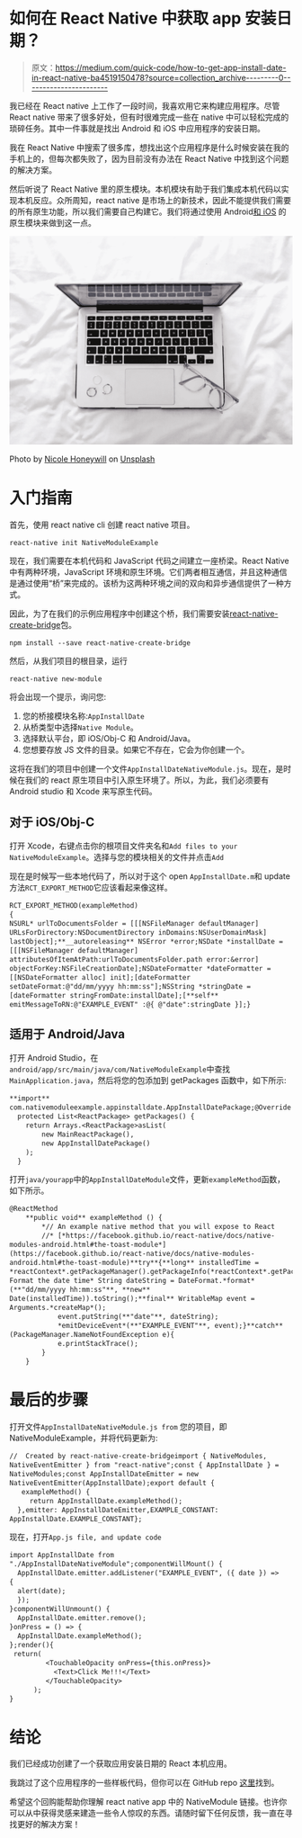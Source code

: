 # 如何在 React Native 中获取 app 安装日期？

> 原文：<https://medium.com/quick-code/how-to-get-app-install-date-in-react-native-ba4519150478?source=collection_archive---------0----------------------->

我已经在 React native 上工作了一段时间，我喜欢用它来构建应用程序。尽管 React native 带来了很多好处，但有时很难完成一些在 native 中可以轻松完成的琐碎任务。其中一件事就是找出 Android 和 iOS 中应用程序的安装日期。

我在 React Native 中搜索了很多库，想找出这个应用程序是什么时候安装在我的手机上的，但每次都失败了，因为目前没有办法在 React Native 中找到这个问题的解决方案。

然后听说了 React Native 里的原生模块。本机模块有助于我们集成本机代码以实现本机反应。众所周知，react native 是市场上的新技术，因此不能提供我们需要的所有原生功能，所以我们需要自己构建它。我们将通过使用 Android[和 iOS](https://facebook.github.io/react-native/docs/native-modules-android) 的原生模块来做到这一点。

![](img/b1aa58a22cdee87e9580a290c6202ffa.png)

Photo by [Nicole Honeywill](https://unsplash.com/photos/c7LoNDd4nKI?utm_source=unsplash&utm_medium=referral&utm_content=creditCopyText) on [Unsplash](https://unsplash.com/?utm_source=unsplash&utm_medium=referral&utm_content=creditCopyText)

# 入门指南

首先，使用 react native cli 创建 react native 项目。

```
react-native init NativeModuleExample
```

现在，我们需要在本机代码和 JavaScript 代码之间建立一座桥梁。React Native 中有两种环境，JavaScript 环境和原生环境。它们两者相互通信，并且这种通信是通过使用“桥”来完成的。该桥为这两种环境之间的双向和异步通信提供了一种方式。

因此，为了在我们的示例应用程序中创建这个桥，我们需要安装[react-native-create-bridge](https://github.com/peggyrayzis/react-native-create-bridge)包。

```
npm install --save react-native-create-bridge
```

然后，从我们项目的根目录，运行

```
react-native new-module
```

将会出现一个提示，询问您:

1.  您的桥接模块名称:`AppInstallDate`
2.  从桥类型中选择`Native Module`。
3.  选择默认平台，即 iOS/Obj-C 和 Android/Java。
4.  您想要存放 JS 文件的目录。如果它不存在，它会为你创建一个。

这将在我们的项目中创建一个文件`AppInstallDateNativeModule.js`。现在，是时候在我们的 react 原生项目中引入原生环境了。所以，为此，我们必须要有 Android studio 和 Xcode 来写原生代码。

## 对于 iOS/Obj-C

打开 Xcode，右键点击你的根项目文件夹名和`Add files to your NativeModuleExample`。选择与您的模块相关的文件并点击`Add`

现在是时候写一些本地代码了，所以对于这个 open `AppInstallDate.m`和 update 方法`RCT_EXPORT_METHOD`它应该看起来像这样。

```
RCT_EXPORT_METHOD(exampleMethod)
{
NSURL* urlToDocumentsFolder = [[[NSFileManager defaultManager] URLsForDirectory:NSDocumentDirectory inDomains:NSUserDomainMask] lastObject];**__autoreleasing** NSError *error;NSDate *installDate = [[[NSFileManager defaultManager] attributesOfItemAtPath:urlToDocumentsFolder.path error:&error] objectForKey:NSFileCreationDate];NSDateFormatter *dateFormatter = [[NSDateFormatter alloc] init];[dateFormatter setDateFormat:@"dd/mm/yyyy hh:mm:ss"];NSString *stringDate = [dateFormatter stringFromDate:installDate];[**self** emitMessageToRN:@"EXAMPLE_EVENT" :@{ @"date":stringDate }];}
```

## 适用于 Android/Java

打开 Android Studio，在`android/app/src/main/java/com/NativeModuleExample`中查找`MainApplication.java`，然后将您的包添加到 getPackages 函数中，如下所示:

```
**import** com.nativemoduleexample.appinstalldate.AppInstallDatePackage;@Override
  protected List<ReactPackage> getPackages() {
    return Arrays.<ReactPackage>asList(
        new MainReactPackage(),
        new AppInstallDatePackage()
    );
  }
```

打开`java/yourapp`中的`AppInstallDateModule`文件，更新`exampleMethod`函数，如下所示。

```
@ReactMethod
    **public void** exampleMethod () {
        *// An example native method that you will expose to React
        //* [*https://facebook.github.io/react-native/docs/native-modules-android.html#the-toast-module*](https://facebook.github.io/react-native/docs/native-modules-android.html#the-toast-module)**try**{**long** installedTime = *reactContext*.getPackageManager().getPackageInfo(*reactContext*.getPackageName(),0).**firstInstallTime**;*// Format the date time* String dateString = DateFormat.*format*(**"dd/mm/yyyy hh:mm:ss"**, **new** Date(installedTime)).toString();**final** WritableMap event = Arguments.*createMap*();
            event.putString(**"date"**, dateString);
            *emitDeviceEvent*(**"EXAMPLE_EVENT"**, event);}**catch**(PackageManager.NameNotFoundException e){
            e.printStackTrace();
        }
    }
```

# 最后的步骤

打开文件`AppInstallDateNativeModule.js from` 您的项目，即 NativeModuleExample，并将代码更新为:

```
//  Created by react-native-create-bridgeimport { NativeModules, NativeEventEmitter } from "react-native";const { AppInstallDate } = NativeModules;const AppInstallDateEmitter = new NativeEventEmitter(AppInstallDate);export default {
   exampleMethod() {
     return AppInstallDate.exampleMethod();
  },emitter: AppInstallDateEmitter,EXAMPLE_CONSTANT: AppInstallDate.EXAMPLE_CONSTANT};
```

现在，打开`App.js file, and update code`

```
import AppInstallDate from "./AppInstallDateNativeModule";componentWillMount() {
  AppInstallDate.emitter.addListener("EXAMPLE_EVENT", ({ date }) =>   {
  alert(date);
  });
}componentWillUnmount() {
  AppInstallDate.emitter.remove();
}onPress = () => {
  AppInstallDate.exampleMethod();
};render(){
 return(
         <TouchableOpacity onPress={this.onPress}>
           <Text>Click Me!!!</Text>
         </TouchableOpacity>
      );
}
```

# 结论

我们已经成功创建了一个获取应用安装日期的 React 本机应用。

我跳过了这个应用程序的一些样板代码，但你可以在 GitHub repo [这里](https://github.com/meenunegi/react-native-app-install-date)找到。

希望这个回购能帮助你理解 react native app 中的 NativeModule 链接。也许你可以从中获得灵感来建造一些令人惊叹的东西。请随时留下任何反馈，我一直在寻找更好的解决方案！
